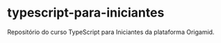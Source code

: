 # typescript-para-iniciantes
Repositório do curso TypeScript para Iniciantes da plataforma Origamid.
